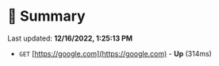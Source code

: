# 📖 Summary
Last updated: **12/16/2022, 1:25:13 PM**

- `GET` [https://google.com](https://google.com) - **Up** (314ms)
